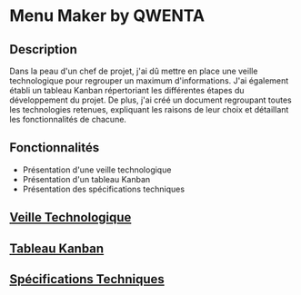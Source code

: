 # Menu Maker by QWENTA

## Description
Dans la peau d'un chef de projet, j'ai dû mettre en place une veille technologique pour regrouper un maximum d'informations.
J'ai également établi un tableau Kanban répertoriant les différentes étapes du développement du projet.
De plus, j'ai créé un document regroupant toutes les technologies retenues, expliquant les raisons de leur choix et détaillant les fonctionnalités de chacune.

## Fonctionnalités

- Présentation d'une veille technologique
- Présentation d'un tableau Kanban
- Présentation des spécifications techniques


## [Veille Technologique](https://github.com/mmarichy/Menu-Maker-by-QWENTA/blob/main/Marichy_Mathis_1_veille_11-2023.pdf)

## [Tableau Kanban](https://github.com/mmarichy/Menu-Maker-by-QWENTA/blob/main/Marichy_Mathis_3_kanban_11-2023.pdf)

## [Spécifications Techniques](https://github.com/mmarichy/Menu-Maker-by-QWENTA/blob/main/Marichy_Mathis_2_sp%C3%A9cifications_techniques_11-2023.pdf)
